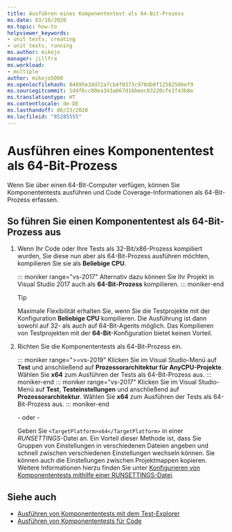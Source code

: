 ```yaml
---
title: Ausführen eines Komponententest als 64-Bit-Prozess
ms.date: 03/10/2020
ms.topic: how-to
helpviewer_keywords:
- unit tests, creating
- unit tests, running
ms.author: mikejo
manager: jillfra
ms.workload:
- multiple
author: mikejo5000
ms.openlocfilehash: 04895e3dd72a7cb4f0373c970db0f12582506ef9
ms.sourcegitcommit: 1d4f6cc80ea343a667d16beec03220cfe1f43b8e
ms.translationtype: HT
ms.contentlocale: de-DE
ms.lasthandoff: 06/23/2020
ms.locfileid: "85285555"
---
```

# <a name="run-a-unit-test-as-a-64-bit-process"></a>Ausführen eines Komponententest als 64-Bit-Prozess

Wenn Sie über einen 64-Bit-Computer verfügen, können Sie Komponententests ausführen und Code Coverage-Informationen als 64-Bit-Prozess erfassen.

## <a name="to-run-a-unit-test-as-a-64-bit-process"></a>So führen Sie einen Komponententest als 64-Bit-Prozess aus

1. Wenn Ihr Code oder Ihre Tests als 32-Bit/x86-Prozess kompiliert wurden, Sie diese nun aber als 64-Bit-Prozess ausführen möchten, kompilieren Sie sie als **Beliebige CPU**.

   ::: moniker range="vs-2017"
   Alternativ dazu können Sie Ihr Projekt in Visual Studio 2017 auch als **64-Bit-Prozess** kompilieren.
   ::: moniker-end

    > [!TIP]
    > Maximale Flexibilität erhalten Sie, wenn Sie die Testprojekte mit der Konfiguration **Beliebige CPU** kompilieren. Die Ausführung ist dann sowohl auf 32- als auch auf 64-Bit-Agents möglich. Das Kompilieren von Testprojekten mit der **64-Bit**-Konfiguration bietet keinen Vorteil.

2. Richten Sie die Komponententests als 64-Bit-Prozess ein.

   ::: moniker range=">=vs-2019"
   Klicken Sie im Visual Studio-Menü auf **Test** und anschließend auf **Prozessorarchitektur für AnyCPU-Projekte**. Wählen Sie **x64** zum Ausführen der Tests als 64-Bit-Prozess aus.
   ::: moniker-end
   ::: moniker range="vs-2017"
   Klicken Sie im Visual Studio-Menü auf **Test**, **Testeinstellungen** und anschließend auf **Prozessorarchitektur**. Wählen Sie **x64** zum Ausführen der Tests als 64-Bit-Prozess aus.
   ::: moniker-end

   \- oder -

   Geben Sie `<TargetPlatform>x64</TargetPlatform>` in einer *RUNSETTINGS*-Datei an. Ein Vorteil dieser Methode ist, dass Sie Gruppen von Einstellungen in verschiedenen Dateien angeben und schnell zwischen verschiedenen Einstellungen wechseln können. Sie können auch die Einstellungen zwischen Projektmappen kopieren. Weitere Informationen hierzu finden Sie unter [Konfigurieren von Komponententests mithilfe einer RUNSETTINGS-Datei](../test/configure-unit-tests-by-using-a-dot-runsettings-file.md).

## <a name="see-also"></a>Siehe auch

- [Ausführen von Komponententests mit dem Test-Explorer](../test/run-unit-tests-with-test-explorer.md)
- [Ausführen von Komponententests für Code](../test/unit-test-your-code.md)
